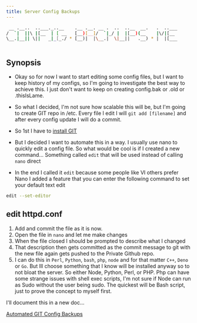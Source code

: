 ```yaml
---
title: Server Config Backups
---
```

```sh
 __ .__..  ..___._..__    .__ .__. __ .  ..  ..__  __.   .  ..___
/  `|  ||\ |[__  | [ __   [__)[__]/  `|_/ |  |[__)(__    |\/|[__ 
\__.|__|| \||   _|_[_./ * [__)|  |\__.|  \|__||   .__) * |  |[___
                                                                 
```
## Synopsis

- Okay so for now I want to start editing some config files, but I want to keep history of my configs, so I'm going to investigate the best way to achieve this. I just don't want to keep on creating config.bak or .old or .thisIsLame.

- So what I decided, I'm not sure how scalable this will be, but I'm going to create GIT repo in /etc. Every file I edit I will `git add [filename]` and after every config update I will do a commit.

- So 1st I have to [install GIT](http://setup.docs.devserv.me/git)

- But I decided I want to automate this in a way. I usually use nano to quickly edit a config file. So what would be cool is if I created a new command... Something called `edit` that will be used instead of calling `nano` direct

- In the end I called it `edit` because some people like VI others prefer Nano I added a feature that you can enter the following command to set your default text edit


```sh
edit --set-editor
```

## edit httpd.conf

1. Add and commit the file as it is now.
1. Open the file in `nano` and let me make changes
1. When the file closed I should be prompted to describe what I changed
1. That description then gets committed as the commit message to git with the new file again gets pushed to the Private Github repo.
1. I can do this in `Perl`, `Python`, `bash`, `php`, `node` and for that matter `C++`, `Deno` or `Go`. But Ill choose something that I know will be installed anyway so to not bloat the server. So either Node, Python, Perl, or PHP. Php can have some strange issues with shell exec scripts, I'm not sure if Node can run as Sudo without the user being sudo. The quickest will be Bash script, just to prove the concept to myself first.

I'll document this in a new doc...

[Automated GIT Config Backups](configBackups/README.md)
